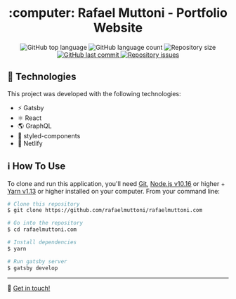 <h1 align="center">
    :computer: Rafael Muttoni - Portfolio Website 
</h1>

<p align="center">
  <img alt="GitHub top language" src="https://img.shields.io/github/languages/top/rafaelmuttoni/rafaelmuttoni.com.svg">

  <img alt="GitHub language count" src="https://img.shields.io/github/languages/count/rafaelmuttoni/rafaelmuttoni.com.svg">

  <img alt="Repository size" src="https://img.shields.io/github/repo-size/rafaelmuttoni/rafaelmuttoni.com.svg">

  <a href="https://github.com/rafaelmuttoni/rafaelmuttoni.com/commits/master">
    <img alt="GitHub last commit" src="https://img.shields.io/github/last-commit/rafaelmuttoni/rafaelmuttoni.com.svg">
  </a>

  <a href="https://github.com/rafaelmuttoni/rafaelmuttoni.com/issues">
    <img alt="Repository issues" src="https://img.shields.io/github/issues/rafaelmuttoni/rafaelmuttoni.com.svg">
  </a>
</p>

## :rocket: Technologies

This project was developed with the following technologies:

- ⚡ Gatsby
- ⚛️ React
- 🌎 GraphQL
- 🎨 styled-components
- 🚀 Netlify

## :information_source: How To Use

To clone and run this application, you'll need [Git](https://git-scm.com), [Node.js v10.16](https://nodejs.org/) or higher + [Yarn v1.13](https://yarnpkg.com/) or higher installed on your computer. From your command line:

```bash
# Clone this repository
$ git clone https://github.com/rafaelmuttoni/rafaelmuttoni.com

# Go into the repository
$ cd rafaelmuttoni.com

# Install dependencies
$ yarn

# Run gatsby server
$ gatsby develop
```

---

:wave: [Get in touch!](https://www.linkedin.com/in/rafaelmuttoni/)
